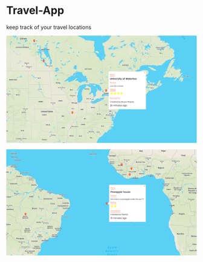 # Travel-App
keep track of your travel locations

![](images/img11.png)

![](images/img2.png)







